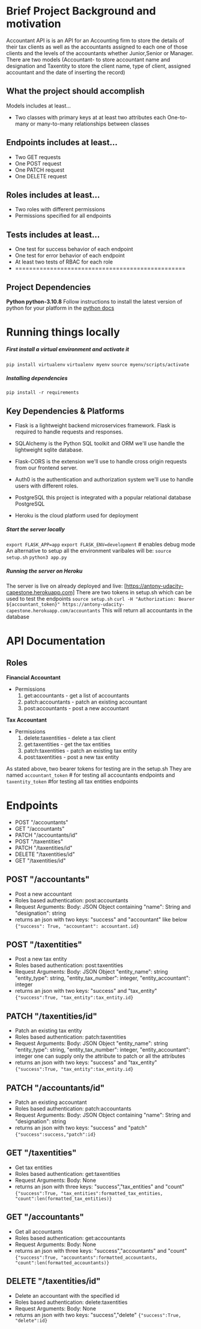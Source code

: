 # Brief Project Background and motivation
Accountant API is is an API for an Accounting firm
to store the details of their tax clients as well
as the accountants assigned to each one of those clients
and the levels of the accountants whether Junior,Senior or Manager.
There are two models (Accountant- to store accountant name and designation and Taxentity
to store the client name, type of client, assigned accountant and the date of inserting the record)

## What the project should accomplish
Models includes at least…
* Two classes with primary keys at at least two attributes each
One-to-many or many-to-many relationships between classes
## Endpoints includes at least…
* Two GET requests
* One POST request
* One PATCH request
* One DELETE request
## Roles includes at least…
* Two roles with different permissions
* Permissions specified for all endpoints
## Tests includes at least…
* One test for success behavior of each endpoint
* One test for error behavior of each endpoint
* At least two tests of RBAC for each role
* =================================================
## Project Dependencies
**Python python-3.10.8**
Follow instructions to install the latest version of python for your platform in the [python docs](https://docs.python.org/3/using/unix.html#getting-and-installing-the-latest-version-of-python)




# Running things locally
##### First install a virtual environment and activate it
`pip install virtualenv`
`virtualenv myenv`
`source myenv/scripts/activate`

##### Installing dependencies
`pip install -r requirements`

## Key Dependencies & Platforms
+ Flask is a lightweight backend microservices framework. Flask is required to handle requests and responses.

+ SQLAlchemy is the Python SQL toolkit and ORM we'll use handle the lightweight sqlite database.

+ Flask-CORS is the extension we'll use to handle cross origin requests from our frontend server.

+ Auth0 is the authentication and authorization system we'll use to handle users with different roles.

+ PostgreSQL this project is integrated with a popular relational database PostgreSQL

+ Heroku is the cloud platform used for deployment

##### Start the server locally
`export FLASK_APP=app`
`export FLASK_ENV=development` # enables debug mode
An alternative to setup all the environment varibales will be:
`source setup.sh`
`python3 app.py`

##### Running the server on Heroku
The server is live on already deployed and live:
[https://antony-udacity-capestone.herokuapp.com]
There are two tokens in setup.sh which can be used to test the endpoints
`source setup.sh`
`curl -H "Authorization: Bearer ${accountant_token}" https://antony-udacity-capestone.herokuapp.com/accountants`
This will return all accountants in the database

# API Documentation
## Roles
**Financial Accountant**
* Permissions
    1. get:accountants - get a list of accountants
    2. patch:accountants - patch an existing accountant
    3. post:accountants - post a new accountant

**Tax Accountant**
* Permissions
    1. delete:taxentities - delete a tax client
    2. get:taxentities - get the tax entities
    3. patch:taxentities - patch an existing tax entity
    4. post:taxentities - post a new tax entity

As stated above, two bearer tokens for testing are in the setup.sh
They are named
`accountant_token` # for testing all accountants endpoints
and
`taxentity_token` #for testing all tax entities endpoints

# Endpoints
- POST "/accountants"
- GET "/accountants"
- PATCH "/accountants/id"
- POST "/taxentities"
- PATCH "/taxentities/id"
- DELETE "/taxentities/id"
- GET "/taxentities/id"

## POST "/accountants"
+ Post a new accountant
+ Roles based authentication: post:accountants
+ Request Arguments:
   Body: JSON Object containing "name": String and "designation": string
+ returns an json with two keys: "success" and "accountant" like below
`{"success": True, "accountant": accountant.id}`

## POST "/taxentities"
+ Post a new tax entity
+ Roles based authentication: post:taxentities
+ Request Arguments:
   Body: JSON Object "entity_name": string
            "entity_type": string,
            "entity_tax_number": integer,
            "entity_accountant": integer
+ returns an json with two keys: "success" and "tax_entity"
`{"success":True, "tax_entity":tax_entity.id}`

## PATCH "/taxentities/id"
+ Patch an existing tax entity
+ Roles based authentication: patch:taxentities
+ Request Arguments:
   Body: JSON Object "entity_name": string
            "entity_type": string,
            "entity_tax_number": integer,
            "entity_accountant": integer
    one can supply only the attribute to patch or all the attributes
+ returns an json with two keys: "success" and "tax_entity"
`{"success":True, "tax_entity":tax_entity.id}`

## PATCH "/accountants/id"
+ Patch an existing accountant
+ Roles based authentication: patch:accountants
+ Request Arguments:
   Body: JSON Object containing "name": String and "designation": string
+ returns an json with two keys: "success" and "patch"
`{"success":success,"patch":id}`

## GET "/taxentities"
+ Get tax entities
+ Roles based authentication: get:taxentities
+ Request Arguments:
   Body: None
+ returns an json with three keys: "success","tax_entities" and "count"
`{"success":True, "tax_entities":formatted_tax_entities, "count":len(formatted_tax_entities)}`

## GET "/accountants"
+ Get all accountants
+ Roles based authentication: get:accountants
+ Request Arguments:
   Body: None
+ returns an json with three keys: "success","accountants" and "count"
`{"success":True, "accountants":formatted_accountants, "count":len(formatted_accountants)}`

## DELETE "/taxentities/id"
+ Delete an accountant with the specified id
+ Roles based authentication: delete:taxentities
+ Request Arguments:
   Body: None
+ returns an json with two keys: "success","delete" 
`{"success":True, "delete":id}`

